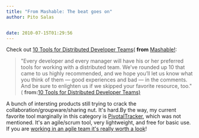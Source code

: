 ```yaml
---
title: "From Mashable: The beat goes on"
author: Pito Salas


date: 2010-07-15T01:29:56
---
```




Check out [10 Tools for Distributed Developer
Teams](<http://feedproxy.google.com/~r/Mashable/~3/zZdyzaPD2wY/>)( **from**
[Mashable!](<http://feeds.feedburner.com/mashable>):

> "Every developer and every manager will have his or her preferred tools for
> working with a distributed team. We’ve rounded up 10 that came to us highly
> recommended, and we hope you’ll let us know what you think of them — good
> experiences and bad — in the comments. And be sure to enlighten us if we
> skipped your favorite resource, too." ( **from:**[10 Tools for Distributed
> Developer Teams)
> ](<http://feedproxy.google.com/~r/Mashable/~3/zZdyzaPD2wY/>)

A bunch of intersting products still trying to crack the
collaboration/groupware/sharing nut. It's hard.By the way, my current favorite
tool marginally in this category is
[PivotalTracker](<http://www.pivotaltracker.com>), which was not mentioned.
It's an agile/scrum tool, very lightweight, and free for basic use. If you are
[working in an agile team it's really worth a
look](<http://www.pivotaltracker.com>)!


